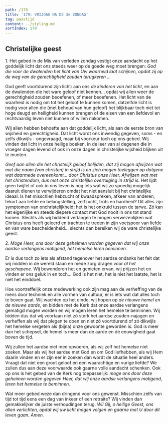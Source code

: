 ```yaml
---
path: /179
title: '179: VRIJDAG NA DE 3e ZONDAG'
tag: paastijd
content: ../styling.md
sortIndex: 179
---
```


## Christelijke geest

1\. Het gebed in de Mis van verleden zondag vestigt onze aandacht op het goddelijk licht dat ons steeds weer op de goede weg moet brengen: _God die voor de dwalenden het licht van Uw waarheid laat schijnen, opdat zij op de weg van de gerechtigheid zouden terugkeren ..._

God geeft voortdurend zijn licht: aan ons _de kinderen van het licht_, en aan de dwalenden die het ware geloof niet kennen... opdat wij allen weer de gerechtigheid zouden beoefenen, of meer beoefenen. Het licht van de waarheid is nodig om tot het geloof te kunnen komen, datzelfde licht is nodig voor allen die (met behoud van hun geloof) het blijkbaar toch niet tot hoge deugd en heiligheid kunnen brengen of de eisen van een liefdevol en rechtvaardig leven niet kunnen of willen nakomen.

Wij allen hebben behoefte aan dat goddelijk licht, als aan de eerste bron van wijsheid en gerechtigheid. Dat licht wordt ons inwendig gegeven, soms - en zelfs dikwijls - ongevraagd, maar bij voorkeur toch op ons gebed. Wij vinden dat licht in onze heilige boeken, in de leer van al degenen die in vroeger dagen levend of ook in onze dagen in christelijke wijsheid blijken uit te munten.

_Geef aan allen die het christelijk geloof belijden, dat zij mogen afwijzen wat met die naam (van christen) in strijd is en zich mogen toeleggen op datgene wat daarmede overeenkomt... door Christus onze Heer._ _Afwijzen wat met het christendom, dus met onze christelijke overtuiging in strijd is._ Het lijdt geen twijfel of ook in ons leven is nog iets wat wij zo spoedig mogelijk daaruit dienen te verwijderen omdat het niet aansluit bij het christelijke ideaal. Is het misschien hebzucht of kwaadspreken, afkeer van anderen, tekort aan liefde en belangstelling, zelfzucht, trots en hardheid? Dit alles zijn symptomen van onchristelijkheid; het is het onkruid tussen de tarwe. Zó kan het eigenlijke en steeds diepere contact met God nooit in ons tot stand komen. Slechts als wij biddend verlangen te mogen verwezenlijken wat Christus ons heeft geleerd en trachten te treden in zijn voetspoor van liefde en van ware bescheidenheid... slechts dan bereiken wij de ware christelijke geest.

2\. _Moge Heer, ons door deze geheimen worden gegeven dat wij onze aardse verlangens matigend, het hemelse leren beminnen._

Er is dus toch zo iets als afstand tegenover het aardse ondanks het feit dat wij midden in de wereld staan en mede zorg dragen voor _al het geschapene_. Wij bewonderen het en genieten ervan, wij prijzen het en vinden er ons geluk in en toch... God is het niet, het is niet het laatste, het is niet het einddoel.

Hoe voortreffelijk onze medewerking ook zijn mag aan de verheffing van de mens door techniek en alle vormen van cultuur, er is iets wat dat alles toch te boven gaat. Wij wachten op het einde, wij hopen op _de nieuwe hemel en de nieuwe aarde_, en bidden met de Kerk dat onze aardse verlangens gematigd mogen worden en wij mogen leren het hemelse te beminnen. Wij bidden dus dat wij voortaan niet zó sterk het aardse zouden-najagen en verheffen als wij dat plegen te doen en niet zó voortdurend of zó dikwijls het hemelse vergeten als (bijna) onze gewoonte geworden is. God is meer dan het schepsel, de hemel is meer dan de aarde en de eeuwigheid gaat boven de tijd.

Wij zullen het aardse niet mee opvoeren, als wij zelf het hemelse niet zoeken. Maar als wij het aardse met God en om God liefhebben, als wij Hem daarin vinden en er zijn eer in zoeken dan wordt de situatie heel anders. Vraagt dat niet een groot geloof en een waarachtige en vurige liefde? We zullen dus aan deze voorwaarde ook gaarne volle aandacht schenken. Ook op ons is het gebed van de Kerk nog toepasselijk: _moge ons door deze geheimen worden gegeven Heer, dat wij onze aardse verlangens matigend, leren het hemelse te beminnen_.

Wat meer gebed weze dan dringend voor ons gewenst. Misschien zelfs van tijd tot tijd eens een dag van inkeer of een retraite? Wij vinden dan gemakkelijker de juiste verhoudingen terug. _Wil Gij, o heilige Geest, ons allen verlichten, opdat wij uw licht mogen volgen en gaarne met U door dit leven gaan. Amen._
